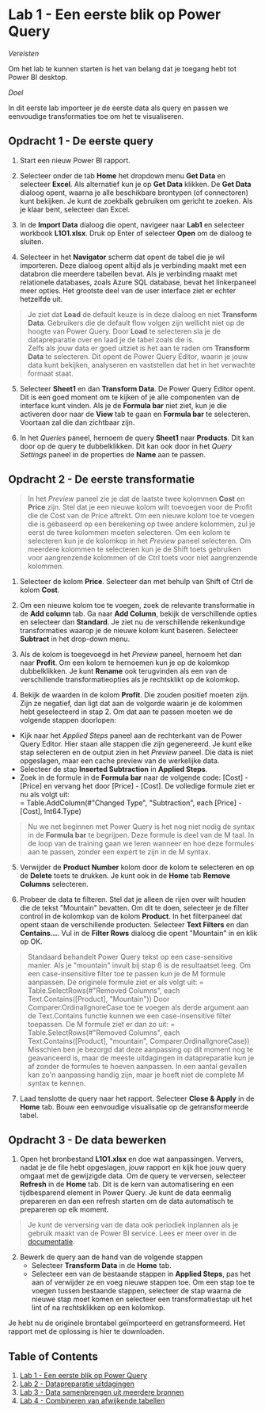 # Lab 1 - Een eerste blik op Power Query

*Vereisten*

Om het lab te kunnen starten is het van belang dat je toegang hebt tot Power BI desktop.

*Doel*

In dit eerste lab importeer je de eerste data als query en passen we eenvoudige transformaties toe om het te visualiseren.

## Opdracht 1 - De eerste query

1. Start een nieuw Power BI rapport.

2. Selecteer onder de tab **Home** het dropdown menu **Get Data** en selecteer **Excel**. Als alternatief kun je op **Get Data** klikken. De **Get Data** dialoog opent, waarna je alle beschikbare brontypen (of connectoren) kunt bekijken. Je kunt de zoekbalk gebruiken om gericht te zoeken. Als je klaar bent, selecteer dan Excel.

3. In de **Import Data** dialoog die opent, navigeer naar **Lab1** en selecteer workbook **L1O1.xlsx**. Druk op Enter of selecteer **Open** om de dialoog te sluiten.

4. Selecteer in het **Navigator** scherm dat opent de tabel die je wil importeren. Deze dialoog opent altijd als je verbinding maakt met een databron die meerdere tabellen bevat. Als je verbinding maakt met relationele databases, zoals Azure SQL database, bevat het linkerpaneel meer opties. Het grootste deel van de user interface ziet er echter hetzelfde uit. 

> Je ziet dat **Load** de default keuze is in deze dialoog en niet **Transform Data**. Gebruikers die de default flow volgen zijn wellicht niet op de hoogte van Power Query. Door **Load** te selecteren sla je de datapreparatie over en laad je de tabel zoals die is.   
> Zelfs als jouw data er goed uitziet is het aan te raden om **Transform Data** te selecteren. Dit opent de Power Query Editor, waarin je jouw data kunt bekijken, analyseren en vaststellen dat het in het verwachte formaat staat.

5. Selecteer **Sheet1** en dan **Transform Data**. De Power Query Editor opent. Dit is een goed moment om te kijken of je alle componenten van de interface kunt vinden. Als je de **Formula bar** niet ziet, kun je die activeren door naar de **View** tab te gaan en **Formula bar** te selecteren. Voortaan zal die dan zichtbaar zijn.

6. In het *Queries* paneel, hernoem de query **Sheet1** naar **Products**. Dit kan door op de query te dubbelklikken. Dit kan ook door in het *Query Settings* paneel in de properties de **Name** aan te passen.

## Opdracht 2 - De eerste transformatie

> In het *Preview* paneel zie je dat de laatste twee kolommen **Cost** en **Price** zijn. Stel dat je een nieuwe kolom wilt toevoegen voor de Profit die de Cost van de Price aftrekt. Om een nieuwe kolom toe te voegen die is gebaseerd op een berekening op twee andere kolommen, zul je eerst de twee kolommen moeten selecteren. Om een kolom te selecteren kun je de kolomkop in het *Preview* paneel selecteren. Om meerdere kolommen te selecteren kun je de Shift toets gebruiken voor aangrenzende kolommen of de Ctrl toets voor niet aangrenzende kolommen.

1. Selecteer de kolom **Price**. Selecteer dan met behulp van Shift of Ctrl de kolom **Cost**.

2. Om een nieuwe kolom toe te voegen, zoek de relevante transformatie in de **Add column** tab. Ga naar **Add Column**, bekijk de verschillende opties en selecteer dan **Standard**. Je ziet nu de verschillende rekenkundige transformaties waarop je de nieuwe kolom kunt baseren. Selecteer **Subtract** in het drop-down menu.

3. Als de kolom is toegevoegd in het *Preview* paneel, hernoem het dan naar **Profit**. Om een kolom te hernoemen kun je op de kolomkop dubbelklikken. Je kunt **Rename** ook terugvinden als een van de verschillende transformatieopties als je rechtsklikt op de kolomkop.

4. Bekijk de waarden in de kolom **Profit**. Die zouden positief moeten zijn. Zijn ze negatief, dan ligt dat aan de volgorde waarin je de kolommen hebt geselecteerd in stap 2. Om dat aan te passen moeten we de volgende stappen doorlopen:
  - Kijk naar het *Applied Steps* paneel aan de rechterkant van de Power Query Editor. Hier staan alle stappen die zijn gegenereerd. Je kunt elke stap selecteren en de output zien in het *Preview* paneel. Die data is niet opgeslagen, maar een cache preview van de werkelijke data.
  - Selecteer de stap **Inserted Subtraction** in **Applied Steps**.
  - Zoek in de formule in de **Formula bar** naar de volgende code: [Cost] - [Price] en vervang het door [Price] - [Cost]. De volledige formule ziet er nu als volgt uit: \
    = Table.AddColumn(#"Changed Type", "Subtraction", each [Price] - [Cost], Int64.Type)

> Nu we net beginnen met Power Query is het nog niet nodig de syntax in de **Formula bar** te begrijpen. Deze formule is deel van de M taal. In de loop van de training gaan we leren wanneer en hoe deze formules aan te passen, zonder een expert te zijn in de M syntax.

5. Verwijder de **Product Number** kolom door de kolom te selecteren en op de **Delete** toets te drukken. Je kunt ook in de **Home** tab **Remove Columns** selecteren.

6. Probeer de data te filteren. Stel dat je alleen de rijen over wilt houden die de tekst "Mountain" bevatten. Om dit te doen, selecteer je de filter control in de kolomkop van de kolom **Product**. In het filterpaneel dat opent staan de verschillende producten. Selecteer **Text Filters** en dan **Contains...**. Vul in de **Filter Rows** dialoog die opent "Mountain" in en klik op OK.

> Standaard behandelt Power Query tekst op een case-sensitive manier. Als je "mountain" invult bij stap 6 is de resultaatset leeg. Om een case-insensitive filter toe te passen kun je de M formule aanpassen. De originele formule ziet er als volgt uit:
> = Table.SelectRows(#"Removed Columns", each Text.Contains([Product], "Mountain"))
> Door Comparer.OrdinalIgnoreCase toe te voegen als derde argument aan de Text.Contains functie kunnen we een case-insensitive filter toepassen. De M formule ziet er dan zo uit:
> = Table.SelectRows(#"Removed Columns", each Text.Contains([Product], "mountain", Comparer.OrdinalIgnoreCase))
> Misschien ben je bezorgd dat deze aanpassing op dit moment nog te geavanceerd is, maar de meeste uitdagingen in datapreparatie kun je af zonder de formules te hoeven aanpassen. In een aantal gevallen kan zo'n aanpassing handig zijn, maar je hoeft niet de complete M syntax te kennen.

7. Laad tenslotte de query naar het rapport. Selecteer **Close & Apply** in de **Home** tab. Bouw een eenvoudige visualisatie op de getransformeerde tabel. 

## Opdracht 3 - De data bewerken

1. Open het bronbestand **L1O1.xlsx** en doe wat aanpassingen. Ververs, nadat je de file hebt opgeslagen, jouw rapport en kijk hoe jouw query omgaat met de gewijzigde data. Om de query te verversen, selecteer **Refresh** in de **Home** tab. Dit is de kern van automatisering en een tijdbesparend element in Power Query. Je kunt de data eenmalig prepareren en dan een refresh starten om de data automatisch te prepareren op elk moment.

> Je kunt de verversing van de data ook periodiek inplannen als je gebruik maakt van de Power BI service. Lees er meer over in de [documentatie](https://learn.microsoft.com/en-US/power-bi/connect-data/refresh-scheduled-refresh).

2. Bewerk de query aan de hand van de volgende stappen
   - Selecteer **Transform Data** in de **Home** tab.
   - Selecteer een van de bestaande stappen in **Applied Steps**, pas het aan of verwijder ze en voeg nieuwe stappen toe. Om een stap toe te voegen tussen bestaande stappen, selecteer de stap waarna de nieuwe stap moet komen en selecteer een transformatiestap uit het lint of na rechtsklikken op een kolomkop.

Je hebt nu de originele brontabel geïmporteerd en getransformeerd. Het rapport met de oplossing is hier te downloaden.


## Table of Contents

1. [Lab 1 - Een eerste blik op Power Query](../Lab1/LabInstructies1.md)
2. [Lab 2 - Datapreparatie uitdagingen](../Lab2/LabInstructies2.md)
3. [Lab 3 - Data samenbrengen uit meerdere bronnen](../Lab3/LabInstructies3.md)
4. [Lab 4 - Combineren van afwijkende tabellen](../Lab4/LabInstructies4.md)
